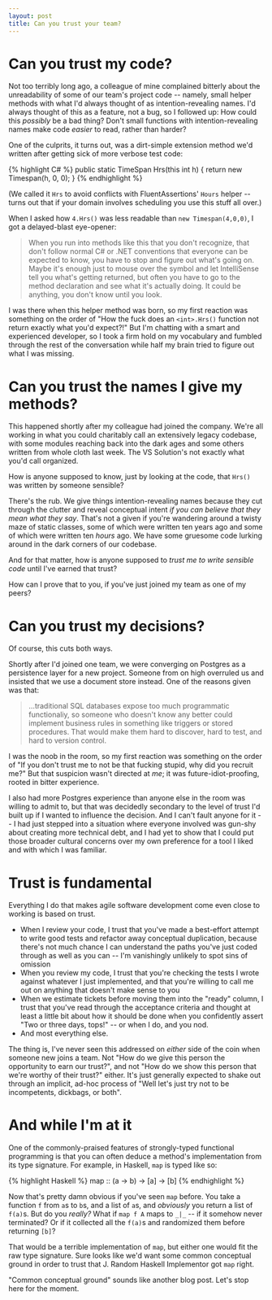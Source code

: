 ```yaml
---
layout: post
title: Can you trust your team?
---
```


# Can you trust my code?

Not too terribly long ago, a colleague of mine complained bitterly about
the unreadability of some of our team's project code -- namely, small
helper methods with what I'd always thought of as intention-revealing
names. I'd always thought of this as a feature, not a bug, so I followed
up: How could this _possibly_ be a bad thing? Don't small functions with
intention-revealing names make code _easier_ to read, rather than
harder?

One of the culprits, it turns out, was a dirt-simple extension method
we'd written after getting sick of more verbose test code:

{% highlight C# %}
public static TimeSpan Hrs(this int h)
{
    return new Timespan(h, 0, 0);
}
{% endhighlight %}

(We called it `Hrs` to avoid conflicts with FluentAssertions' `Hours`
helper -- turns out that if your domain involves scheduling you use this
stuff all over.)

When I asked how `4.Hrs()` was less readable than `new Timespan(4,0,0)`,
I got a delayed-blast eye-opener:

> When you run into methods like this that you don't recognize, that
> don't follow normal C# or .NET conventions that everyone can be
> expected to know, you have to stop and figure out what's going on.
> Maybe it's enough just to mouse over the symbol and let IntelliSense
> tell you what's getting returned, but often you have to go to the
> method declaration and see what it's actually doing. It could be
> anything, you don't know until you look.

I was there when this helper method was born, so my first reaction was
something on the order of "How the fuck does an `<int>.Hrs()` function
not return exactly what you'd expect?!" But I'm chatting with a smart
and experienced developer, so I took a firm hold on my vocabulary and
fumbled through the rest of the conversation while half my brain tried
to figure out what I was missing.

# Can you trust the names I give my methods?

This happened shortly after my colleague had joined the company. We're
all working in what you could charitably call an extensively legacy
codebase, with some modules reaching back into the dark ages and some
others written from whole cloth last week. The VS Solution's not exactly
what you'd call organized.

How is anyone supposed to know, just by looking at the code, that
`Hrs()` was written by someone sensible?

There's the rub. We give things intention-revealing names because they
cut through the clutter and reveal conceptual intent _if you can believe
that they mean what they say_. That's not a given if you're wandering
around a twisty maze of static classes, some of which were written ten
years ago and some of which were written ten _hours_ ago. We have some
gruesome code lurking around in the dark corners of our codebase.

And for that matter, how is anyone supposed to _trust me to write
sensible code_ until I've earned that trust?

How can I prove that to you, if you've just joined my team as one of my
peers?

# Can you trust my decisions?

Of course, this cuts both ways.

Shortly after I'd joined one team, we were converging on Postgres as a
persistence layer for a new project. Someone from on high overruled us
and insisted that we use a document store instead. One of the reasons
given was that:

> ...traditional SQL databases expose too much programmatic
> functionaliy, so someone who doesn't know any better could implement
> business rules in something like triggers or stored procedures. That
> would make them hard to discover, hard to test, and hard to version
> control.

I was the noob in the room, so my first reaction was something on the
order of "If you don't trust me to not be that fucking stupid, why did
you recruit me?" But that suspicion wasn't directed at _me_; it was
future-idiot-proofing, rooted in bitter experience. 

I also had more Postgres experience than anyone else in the room was
willing to admit to, but that was decidedly secondary to the level of
trust I'd built up if I wanted to influence the decision. And I can't
fault anyone for it -- I had just stepped into a situation where
everyone involved was gun-shy about creating more technical debt, and I
had yet to show that I could put those broader cultural concerns over my
own preference for a tool I liked and with which I was familiar.

# Trust is fundamental

Everything I do that makes agile software development come even close to
working is based on trust.

* When I review your code, I trust that you've made a best-effort
  attempt to write good tests and refactor away conceptual duplication,
  because there's not much chance I can understand the paths you've just
  coded through as well as you can -- I'm vanishingly unlikely to spot
  sins of omission
* When you review my code, I trust that you're checking the tests I
  wrote against whatever I just implemented, and that you're willing to
  call me out on anything that doesn't make sense to you
* When we estimate tickets before moving them into the "ready" column, I
  trust that you've read through the acceptance criteria and thought at
  least a little bit about how it should be done when you confidently
  assert "Two or three days, tops!" -- or when I do, and you nod.
* And most everything else.

The thing is, I've never seen this addressed on _either_ side of the
coin when someone new joins a team. Not "How do we give this person the
opportunity to earn our trust?", and not "How do we show this person
that we're worthy of their trust?" either. It's just generally expected
to shake out through an implicit, ad-hoc process of "Well let's just try
not to be incompetents, dickbags, or both".

# And while I'm at it

One of the commonly-praised features of strongly-typed functional
programming is that you can often deduce a method's implementation from
its type signature. For example, in Haskell, `map` is typed like so:

{% highlight Haskell %}
map :: (a -> b) -> [a] -> [b]
{% endhighlight %}

Now that's pretty damn obvious if you've seen `map` before. You take a
function `f` from `a`s to `b`s, and a list of `a`s, and _obviously_ you
return a list of `f(a)`s. But do you _really?_ What if `map f A` maps to
`_|_` -- if it somehow never terminated? Or if it collected all the
`f(a)`s and randomized them before returning `[b]`?

That would be a terrible implementation of `map`, but either one would
fit the raw type signature. Sure looks like we'd want some common
conceptual ground in order to trust that J. Random Haskell Implementor
got `map` right.

"Common conceptual ground" sounds like another blog post. Let's stop
here for the moment.
